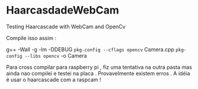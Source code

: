 # HaarcasdadeWebCam
Testing Haarcascade with WebCam and OpenCv 

Compile isso assim :

g++ -Wall -g -lm -DDEBUG `pkg-config --cflags opencv` Camera.cpp `pkg-config --libs opencv` -o Camera

Para cross compilar para raspberry pi , fiz uma tentativa na outra pasta mas ainda nao compilei e testei na placa . 
Provavelmente existem erros . A idéia é usar o haarcascade com a raspcam !

